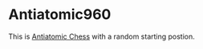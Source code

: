 # Antiatomic960

This is [Antiatomic Chess](https://liantichess.herokuapp.com/variants/antiatomic) with a random starting postion.